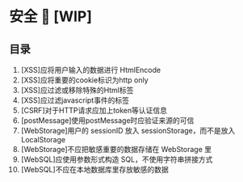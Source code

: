 # 安全 :construction: [WIP]

## 目录

1. [XSS]应将用户输入的数据进行 HtmlEncode
1. [XSS]应将重要的cookie标识为http only
1. [XSS]应过滤或移除特殊的Html标签
1. [XSS]应过滤javascript事件的标签
1. [CSRF]对于HTTP请求应加上token等认证信息
1. [postMessage]使用postMessage时应验证来源的可信
1. [WebStorage]用户的 sessionID 放入 sessionStorage，而不是放入 LocalStorage
1. [WebStorage]不应把敏感重要的数据存储在 WebStorage 里
1. [WebSQL]应使用参数形式构造 SQL，不使用字符串拼接方式
1. [WebSQL]不应在本地数据库里存放敏感的数据
